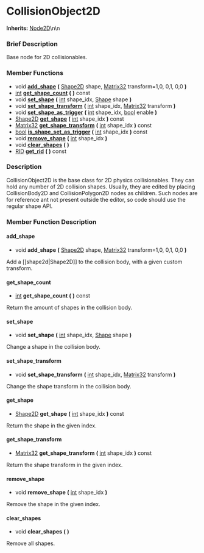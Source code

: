 #  CollisionObject2D  
**Inherits:** [Node2D](class_node2d)\\n\\n
###  Brief Description  
Base node for 2D collisionables.

###  Member Functions 
  * void  **[add_shape](#add_shape)**  **(** [Shape2D](class_shape2d) shape, [Matrix32](class_matrix32) transform=1,0, 0,1, 0,0  **)**
  * [int](class_int)  **[get_shape_count](#get_shape_count)**  **(** **)** const
  * void  **[set_shape](#set_shape)**  **(** [int](class_int) shape_idx, [Shape](class_shape) shape  **)**
  * void  **[set_shape_transform](#set_shape_transform)**  **(** [int](class_int) shape_idx, [Matrix32](class_matrix32) transform  **)**
  * void  **[set_shape_as_trigger](#set_shape_as_trigger)**  **(** [int](class_int) shape_idx, [bool](class_bool) enable  **)**
  * [Shape2D](class_shape2d)  **[get_shape](#get_shape)**  **(** [int](class_int) shape_idx  **)** const
  * [Matrix32](class_matrix32)  **[get_shape_transform](#get_shape_transform)**  **(** [int](class_int) shape_idx  **)** const
  * [bool](class_bool)  **[is_shape_set_as_trigger](#is_shape_set_as_trigger)**  **(** [int](class_int) shape_idx  **)** const
  * void  **[remove_shape](#remove_shape)**  **(** [int](class_int) shape_idx  **)**
  * void  **[clear_shapes](#clear_shapes)**  **(** **)**
  * [RID](class_rid)  **[get_rid](#get_rid)**  **(** **)** const

###  Description  
CollisionObject2D is the base class for 2D physics collisionables. They can hold any number of 2D collision shapes. Usually, they are edited by placing CollisionBody2D and CollisionPolygon2D nodes as children. Such nodes are for reference ant not present outside the editor, so code should use the regular shape API.

###  Member Function Description  

#### <a name="add_shape">add_shape</a>
  * void  **add_shape**  **(** [Shape2D](class_shape2d) shape, [Matrix32](class_matrix32) transform=1,0, 0,1, 0,0  **)**

Add a [[shape2d|Shape2D]] to the collision body, with a given custom transform.

#### <a name="get_shape_count">get_shape_count</a>
  * [int](class_int)  **get_shape_count**  **(** **)** const

Return the amount of shapes in the collision body.

#### <a name="set_shape">set_shape</a>
  * void  **set_shape**  **(** [int](class_int) shape_idx, [Shape](class_shape) shape  **)**

Change a shape in the collision body.

#### <a name="set_shape_transform">set_shape_transform</a>
  * void  **set_shape_transform**  **(** [int](class_int) shape_idx, [Matrix32](class_matrix32) transform  **)**

Change the shape transform in the collision body.

#### <a name="get_shape">get_shape</a>
  * [Shape2D](class_shape2d)  **get_shape**  **(** [int](class_int) shape_idx  **)** const

Return the shape in the given index.

#### <a name="get_shape_transform">get_shape_transform</a>
  * [Matrix32](class_matrix32)  **get_shape_transform**  **(** [int](class_int) shape_idx  **)** const

Return the shape transform in the given index.

#### <a name="remove_shape">remove_shape</a>
  * void  **remove_shape**  **(** [int](class_int) shape_idx  **)**

Remove the shape in the given index.

#### <a name="clear_shapes">clear_shapes</a>
  * void  **clear_shapes**  **(** **)**

Remove all shapes.

